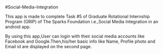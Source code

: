 #Social-Media-Integration

This app is made to complete Task #5 of Graduate Rotational Internship Program (GRIP) of The Sparks Foundation i.e.,Social Media Integration in an android app.

By using this app,User can login with their social media accounts like Facebook and Google.Then,his/her basic info like Name, Profile photo and Email id are displayed on the second page.
